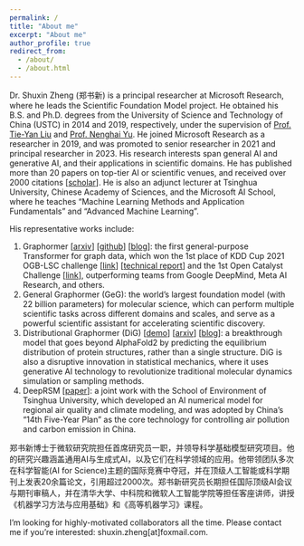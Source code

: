 ```yaml
---
permalink: /
title: "About me"
excerpt: "About me"
author_profile: true
redirect_from: 
  - /about/
  - /about.html
---
```


Dr. Shuxin Zheng (郑书新) is a principal researcher at Microsoft Research, where he leads the Scientific Foundation Model project. He obtained his B.S. and Ph.D. degrees from the University of Science and Technology of China (USTC) in 2014 and 2019, respectively, under the supervision of [Prof. Tie-Yan Liu](https://www.microsoft.com/en-us/research/people/tyliu/) and [Prof. Nenghai Yu](http://staff.ustc.edu.cn/~ynh/). He joined Microsoft Research as a researcher in 2019, and was promoted to senior researcher in 2021 and principal researcher in 2023. His research interests span general AI and generative AI, and their applications in scientific domains. He has published more than 20 papers on top-tier AI or scientific venues, and received over 2000 citations [[scholar](https://scholar.google.com/citations?user=rPhGUw0AAAAJ&hl=en)]. He is also an adjunct lecturer at Tsinghua University, Chinese Academy of Sciences, and the Microsoft AI School, where he teaches “Machine Learning Methods and Application Fundamentals” and “Advanced Machine Learning”.

His representative works include:

1. Graphormer [[arxiv](https://arxiv.org/pdf/2106.05234.pdf)] [[github](https://github.com/microsoft/Graphormer)] [[blog](https://www.microsoft.com/en-us/research/lab/microsoft-research-asia/articles/transformer-stands-out-as-the-best-graph-learner-researchers-from-microsoft-research-asia-wins-the-kdd-cups-2021-graph-prediction-track/)]: the first general-purpose Transformer for graph data, which won the 1st place of KDD Cup 2021 OGB-LSC challenge [[link](https://ogb.stanford.edu/kddcup2021/results/)] [[technical report](https://arxiv.org/abs/2106.08279)] and the 1st Open Catalyst Challenge [[link](https://proceedings.mlr.press/v176/das22a/das22a.pdf)], outperforming teams from Google DeepMind, Meta AI Research, and others.
2. General Graphormer (GeG): the world’s largest foundation model (with 22 billion parameters) for molecular science, which can perform multiple scientific tasks across different domains and scales, and serve as a powerful scientific assistant for accelerating scientific discovery.
3. Distributional Graphormer (DiG) [[demo](https://distributionalgraphormer.github.io/)] [[arxiv](https://arxiv.org/abs/2306.05445)] [[blog](https://www.microsoft.com/en-us/research/blog/distributional-graphormer-toward-equilibrium-distribution-prediction-for-molecular-systems/)]: a breakthrough model that goes beyond AlphaFold2 by predicting the equilibrium distribution of protein structures, rather than a single structure. DiG is also a disruptive innovation in statistical mechanics, where it uses generative AI technology to revolutionize traditional molecular dynamics simulation or sampling methods.
4. DeepRSM [[paper](https://pubs.acs.org/doi/abs/10.1021/acs.est.0c02923)]: a joint work with the School of Environment of Tsinghua University, which developed an AI numerical model for regional air quality and climate modeling, and was adopted by China’s “14th Five-Year Plan” as the core technology for controlling air pollution and carbon emission in China.

郑书新博士于微软研究院担任首席研究员一职，并领导科学基础模型研究项目。他的研究兴趣涵盖通用AI与生成式AI，以及它们在科学领域的应用。他带领团队多次在科学智能(AI for Science)主题的国际竞赛中夺冠，并在顶级人工智能或科学期刊上发表20余篇论文，引用超过2000次。郑书新研究员长期担任国际顶级AI会议与期刊审稿人，并在清华大学、中科院和微软人工智能学院等担任客座讲师，讲授《机器学习方法与应用基础》和《高等机器学习》课程。

I’m looking for highly-motivated collaborators all the time. Please contact me if you’re interested: shuxin.zheng[at]foxmail.com.


